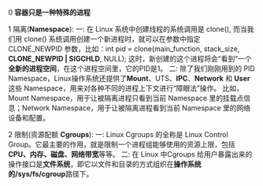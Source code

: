 0 **容器只是一种特殊的进程**

1 隔离(**Namespace**):
    一:
        在 Linux 系统中创建线程的系统调用是 clone(), 而当我们用 clone() 系统调用创建一个新进程时，就可以在参数中指定 CLONE_NEWPID 参数，比如：int pid = clone(main_function, stack_size, **CLONE_NEWPID | SIGCHLD**, NULL);
        这时，新创建的这个进程将会“看到”一个**全新的进程空间**，在这个进程空间里，它的PID是1。
    二:
        除了我们刚刚用到的 PID Namespace，Linux操作系统还提供了**Mount**、UTS、**IPC**、**Network** 和 **User**这些 Namespace，用来对各种不同的进程上下文进行“障眼法”操作。
        比如，Mount Namespace，用于让被隔离进程只看到当前 Namespace 里的挂载点信息；Network Namespace，用于让被隔离进程看到当前 Namespace 里的网络设备和配置。

2 限制(资源配额 **Cgroups**):
    一:
        Linux Cgroups 的全称是 Linux Control Group。它最主要的作用，就是限制一个进程组能够使用的资源上限，包括**CPU、内存、磁盘、网络带宽**等等。
    二:
        在 Linux 中Cgroups 给用户暴露出来的操作接口是**文件系统**，即它以文件和目录的方式组织在**操作系统的/sys/fs/cgroup**路径下。




